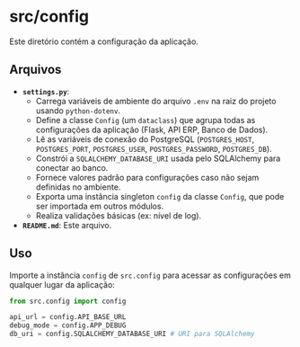 # src/config

Este diretório contém a configuração da aplicação.

## Arquivos

*   **`settings.py`**:
    *   Carrega variáveis de ambiente do arquivo `.env` na raiz do projeto usando `python-dotenv`.
    *   Define a classe `Config` (um `dataclass`) que agrupa todas as configurações da aplicação (Flask, API ERP, Banco de Dados).
    *   Lê as variáveis de conexão do PostgreSQL (`POSTGRES_HOST`, `POSTGRES_PORT`, `POSTGRES_USER`, `POSTGRES_PASSWORD`, `POSTGRES_DB`).
    *   Constrói a `SQLALCHEMY_DATABASE_URI` usada pelo SQLAlchemy para conectar ao banco.
    *   Fornece valores padrão para configurações caso não sejam definidas no ambiente.
    *   Exporta uma instância singleton `config` da classe `Config`, que pode ser importada em outros módulos.
    *   Realiza validações básicas (ex: nível de log).
*   **`README.md`**: Este arquivo.

## Uso

Importe a instância `config` de `src.config` para acessar as configurações em qualquer lugar da aplicação:

```python
from src.config import config

api_url = config.API_BASE_URL
debug_mode = config.APP_DEBUG
db_uri = config.SQLALCHEMY_DATABASE_URI # URI para SQLAlchemy